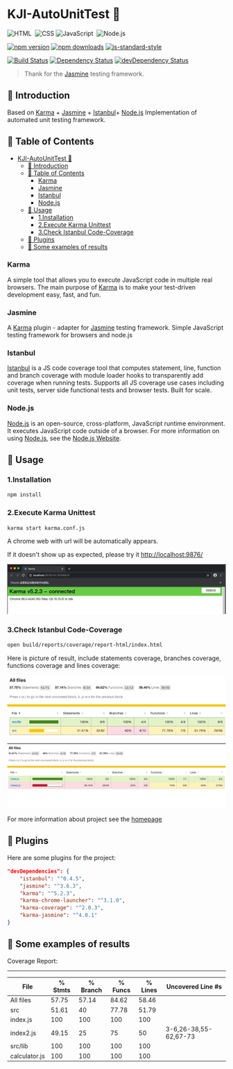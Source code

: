 # KJI-AutoUnitTest 🚀

![HTML](https://img.shields.io/badge/-HTML-333333?style=flat&logo=HTML5)&nbsp;
![CSS](https://img.shields.io/badge/-CSS-333333?style=flat&logo=CSS3&logoColor=1572B6)
![JavaScript](https://img.shields.io/badge/-JavaScript-333333?style=flat&logo=javascript)&nbsp;
![Node.js](https://img.shields.io/badge/-Node.js-333333?style=flat&logo=node.js)&nbsp;

[![npm version](https://img.shields.io/npm/v/karma-jasmine.svg?style=flat-square)](https://www.npmjs.com/package/karma-jasmine)
[![npm downloads](https://img.shields.io/npm/dm/karma-jasmine.svg?style=flat-square)](https://www.npmjs.com/package/karma-jasmine)
[![js-standard-style](https://img.shields.io/badge/code%20style-standard-brightgreen.svg?style=flat-square)](https://github.com/karma-runner/karma-jasmine)

[![Build Status](https://img.shields.io/travis/karma-runner/karma-jasmine/master.svg?style=flat-square)](https://travis-ci.org/karma-runner/karma-jasmine)
[![Dependency Status](https://img.shields.io/david/karma-runner/karma-jasmine.svg?style=flat-square)](https://david-dm.org/karma-runner/karma-jasmine)
[![devDependency Status](https://img.shields.io/david/dev/karma-runner/karma-jasmine.svg?style=flat-square)](https://david-dm.org/karma-runner/karma-jasmine?type=dev)

> Thank for the [Jasmine](https://jasmine.github.io/) testing framework.

## 🌈 Introduction

Based on [Karma](https://github.com/karma-runner/karma) + [Jasmine](https://github.com/jasmine/jasmine) + [Istanbul](https://github.com/gotwarlost/istanbul)+ [Node.js](https://github.com/nodejs/node) Implementation of automated unit testing framework.

## 🌈 Table of Contents

- [KJI-AutoUnitTest 🚀](#kji-autounittest-)
  - [🌈 Introduction](#-introduction)
  - [🌈 Table of Contents](#-table-of-contents)
    - [Karma](#karma)
    - [Jasmine](#jasmine)
    - [Istanbul](#istanbul)
    - [Node.js](#nodejs)
  - [🌈 Usage](#-usage)
    - [1.Installation](#1installation)
    - [2.Execute Karma Unittest](#2execute-karma-unittest)
    - [3.Check Istanbul Code-Coverage](#3check-istanbul-code-coverage)
  - [🌈 Plugins](#-plugins)
  - [🌈 Some examples of results](#-some-examples-of-results)

### Karma

A simple tool that allows you to execute JavaScript code in multiple real browsers.
The main purpose of [Karma](https://github.com/karma-runner/karma) is to make your test-driven development easy, fast, and fun.

### Jasmine

A [Karma](https://github.com/karma-runner/karma) plugin - adapter for [Jasmine](https://github.com/jasmine/jasmine) testing framework. Simple JavaScript testing framework for browsers and node.js

### Istanbul

[Istanbul](https://github.com/gotwarlost/istanbul) is a JS code coverage tool that computes statement, line, function and branch coverage with module loader hooks to transparently add coverage when running tests. Supports all JS coverage use cases including unit tests, server side functional tests and browser tests. Built for scale.

### Node.js

[Node.js](https://github.com/nodejs/node) is an open-source, cross-platform, JavaScript runtime environment. It executes JavaScript code outside of a browser. For more information on using [Node.js](https://github.com/nodejs/node), see the [Node.js Website](https://nodejs.org/).

## 🌈 Usage

### 1.Installation

```bash
npm install
```

### 2.Execute Karma Unittest

```bash
karma start karma.conf.js
```

A chrome web with url will be automatically appears.

If it doesn't show up as expected, please try it <http://localhost:9876/>

![karma_idel](./karma_idel.png)

### 3.Check Istanbul Code-Coverage

```bash
open build/reports/coverage/report-html/index.html
```

Here is picture of result, include statements coverage, branches coverage, functions coverage and lines coverage:

![new_coverage](./new_coverage.jpg)

![coverage](./coverage.jpg)

For more information about project see the [homepage](https://github.com/YX-XiaoBai/KJI-AutoUnitTest)

## 🌈 Plugins

Here are some plugins for the project:

```json
"devDependencies": {
    "istanbul": "^0.4.5",
    "jasmine": "^3.6.3",
    "karma": "^5.2.3",
    "karma-chrome-launcher": "^3.1.0",
    "karma-coverage": "^2.0.3",
    "karma-jasmine": "^4.0.1"
}
```

## 🌈 Some examples of results

Coverage Report:

-----------------------
| File          | % Stmts | % Branch | % Funcs | % Lines | Uncovered Line #s     |
| ------------- | ------- | -------- | ------- | ------- | --------------------- |
| All files     | 57.75   | 57.14    | 84.62   | 58.46   |
| src           | 51.61   | 40       | 77.78   | 51.79   |
| index.js      | 100     | 100      | 100     | 100     |
| index2.js     | 49.15   | 25       | 75      | 50      | 3-6,26-38,55-62,67-73 |
| src/lib       | 100     | 100      | 100     | 100     |
| calculator.js | 100     | 100      | 100     | 100     |
